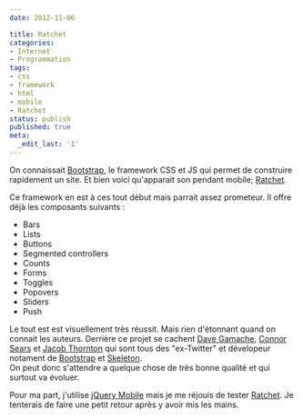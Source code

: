 ```yaml
---
date: 2012-11-06

title: Ratchet
categories:
- Internet
- Programmation
tags:
- css
- framework
- html
- mobile
- Ratchet
status: publish
published: true
meta:
  _edit_last: '1'
---
```

<p>On connaissait <a href="https://twitter.github.com/bootstrap/">Bootstrap</a>, le framework CSS et JS qui permet de construire rapidement un site. Et bien voici qu'apparait son pendant mobile; <a href="https://maker.github.com/ratchet/">Ratchet</a>.</p>

<p>Ce framework en est à ces tout début mais parrait assez prometeur. Il offre déjà les composants suivants :</p>

<ul>
<li>Bars</li>
<li>Lists</li>
<li>Buttons</li>
<li>Segmented controllers</li>
<li>Counts</li>
<li>Forms</li>
<li>Toggles</li>
<li>Popovers</li>
<li>Sliders</li>
<li>Push</li>
</ul>

<p>Le tout est est visuellement très réussit. Mais rien d'étonnant quand on connait les auteurs. Derrière ce projet se cachent <a href="https://www.twitter.com/dhg">Dave Gamache</a>, <a href="https://www.twitter.com/connors">Connor Sears</a> et <a href="Dave Gamache, Connor Sears, and Jacob Thornton">Jacob Thornton</a> qui sont tous des "ex-Twitter" et dévelopeur notament de <a href="https://twitter.github.com/bootstrap/">Bootstrap</a> et <a href="https://www.getskeleton.com/">Skeleton</a>. <br />
On peut donc s'attendre a quelque chose de très bonne qualité et qui surtout va évoluer.</p>

<p>Pour ma part, j'utilise <a href="https://jquerymobile.com/">jQuery Mobile</a> mais je me réjouis de tester <a href="https://maker.github.com/ratchet/">Ratchet</a>. Je tenterais de faire une petit retour après y avoir mis les mains.</p>
